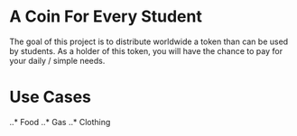 
# A Coin For Every Student

The goal of this project is to distribute worldwide a token than can be used by students. As a holder of this token, you will have the chance to pay for your daily / simple needs.

 Use Cases
 ===
 
..* Food
..* Gas
..* Clothing

  
  

